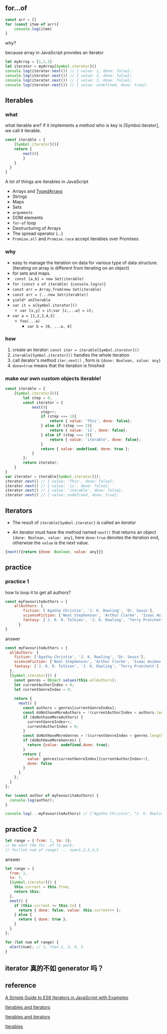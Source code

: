 ## for...of

```js
const arr = []
for (const item of arr){
    console.log(item)
}
```

why?

because array in JavaScript provides an iterator

```js
let myArray = [1,2,3]
let iterator = myArray[Symbol.iterator]()
console.log(iterator.next()) // { value: 1, done: false};
console.log(iterator.next()) // { value: 2, done: false};
console.log(iterator.next()) // { value: 3, done: false};
console.log(iterator.next()) // { value: undefined, done: true};
```

## Iterables

### what

what iterable are?  if it implements a method who is key is [Symbol.iterator], we call it iterable.

```js
const iterable = {
	[Symbol.iterator](){
  	return {
    	next(){
        }
    }
  }
}
```



A lot of things are iterables in JavaScript

- Arrays and [TypedArrays](https://developer.mozilla.org/en-US/docs/Web/JavaScript/Reference/Global_Objects/TypedArray)
- Strings
- Maps
- Sets
- `arguments`
- DOM elements
- `for-of` loop
- Destructuring of Arrays
- The spread operator (...)
- `Promise.all` and `Promise.race` accept iterables over Promises.

### why

- easy to manage the iteration on data for various type of data structure.(iterating on array is different from iterating on an object)
- for sets and maps.
- ` const [a,b] = new Set(iterable)`
- `for (const x of iterable) {console.log(x)}`
- `const arr = Array.from(new Set(iterable)`
- `const arr = [...new Set(iterable)]`
- `yield* anIterable`
- `var it = a[Symbol.iterator]() `
  - `var [x,y] = it;var [z,...w] = it;`
- `var a = [1,2,3,4,5]`
  - `foo(...a)`
    - `var b = [0, ...a, 6]`

### how

1. create an iterator: `const iter = iterable[Symbol.iterator]()`
2. `iterable[Symbol.iterator]()` handles the whole iteration
3. call iterator's method `iter.next()` ,  form is `{done: Boolean, value: any}`
4. `done=true` means that the iteration is finished

### make our own custom objects iterable!

```js
const iterable = {
    [Symbol.iterator](){
        let step = 0;
        const iterator = {
            next(){
                step++;
                if (step === 1){
                    return { value: 'This', done: false};
                } else if (step === 2){
                    return { value: 'is', done: false};
                } else if (step === 3){
                    return { value: 'iterable', done: false};
                }
                return { value: undefined, done: true };
            }
        };
        return iterator;
    }
}
var iterator = iterable[Symbol.iterator]();
iterator.next() // { value: 'This', done: false};
iterator.next() // { value: 'is', done: false};
iterator.next() // { value: 'iterable', done: false};
iterator.next() // { value: undefined, done: true};
```

## Iterators

- The result of `iterable[Symbol.iterator]` is called an *iterator*

- An iterator must have the method named `next()` that returns an object `{done: Boolean, value: any}`, here `done:true` denotes the iteration end, otherwise the `value` is the next value.

```js
{next(){return {done: Boolean, value: any}}}
```

## practice

### practice 1

how to loop it to get all authors?

```js
const myFavouriteAuthors = {
    allAuthors: {
        fiction: ['Agatha Christie', 'J. K. Rowling', 'Dr. Seuss'],
        scienceFiction: ['Neal Stephenson', 'Arthur Clarke', 'Isaac Asimov', 'Robert Heinlein'],
        fantasy: ['J. R. R. Tolkien', 'J. K. Rowling', 'Terry Pratchett']
      }
}
```

answer

```js
const myFavouriteAuthors = {
  allAuthors: {
    fiction: ['Agatha Christie', 'J. K. Rowling', 'Dr. Seuss'],
    scienceFiction: ['Neal Stephenson', 'Arthur Clarke', 'Isaac Asimov', 'Robert Heinlein'],
    fantasy: ['J. R. R. Tolkien', 'J. K. Rowling', 'Terry Pratchett']
  },
  [Symbol.iterator]() {
    const genres = Object.values(this.allAuthors);
    let currentAuthorIndex = 0;
    let currentGenreIndex = 0;
    
    return {
      next() {
        const authors = genres[currentGenreIndex];
        const doNothaveMoreAuthors = !(currentAuthorIndex < authors.length);
        if (doNothaveMoreAuthors) {
          currentGenreIndex++;
          currentAuthorIndex = 0;
        }
        const doNotHaveMoreGenres = !(currentGenreIndex < genres.length);
        if (doNotHaveMoreGenres) {
          return {value: undefined,done: true};
        }
        return {
          value: genres[currentGenreIndex][currentAuthorIndex++],
          done: false
        }
      }
    };
  }
};

for (const author of myFavouriteAuthors) {
  console.log(author);
}

console.log(...myFavouriteAuthors) // ["Agatha Christie", "J. K. Rowling", "Dr. Seuss", "Neal Stephenson", "Arthur Clarke", "Isaac Asimov", "Robert Heinlein", "J. R. R. Tolkien", "J. K. Rowling", "Terry Pratchett"] 也太方便了吧！
```

## practice 2

```js
let range = { from: 1, to: 5};
// We want the for..of to work:
// for(let num of range) ... num=1,2,3,4,5
```

answer

```js
let range = {
  from: 1,
  to: 5,
  [Symbol.iterator]() {
    this.current = this.from;
    return this;
  },
  next() {
    if (this.current <= this.to) {
      return { done: false, value: this.current++ };
    } else {
      return { done: true };
    }
  }
};

for (let num of range) {
  alert(num); // 1, then 2, 3, 4, 5
}
```

## iterator 真的不如  generator 吗？

## reference

[A Simple Guide to ES6 Iterators in JavaScript with Examples](https://codeburst.io/a-simple-guide-to-es6-iterators-in-javascript-with-examples-189d052c3d8e)

[Iterables and Iterators](https://codeburst.io/javascript-es6-iterables-and-iterators-de18b54f4d4)

[Iterables and iterators](http://exploringjs.com/es6/ch_iteration.html)

[Iterables](https://javascript.info/iterable)